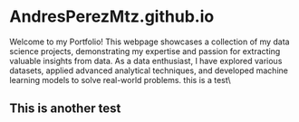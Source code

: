 # AndresPerezMtz.github.io
Welcome to my Portfolio! This webpage showcases a collection of my data science projects, demonstrating my expertise and passion for extracting valuable insights from data. As a data enthusiast, I have explored various datasets, applied advanced analytical techniques, and developed machine learning models to solve real-world problems.
this is a test\
## This is another test
